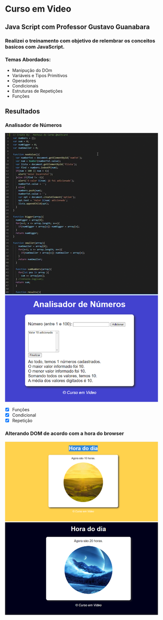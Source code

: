 # Curso em Video
## Java Script com Professor Gustavo Guanabara

### Realizei o treinamento com objetivo de relembrar os conceitos basicos com JavaScript.

### Temas Abordados:
- Manipução do DOm
- Variáveis e Tipos Primitivos
- Operadores 
- Condicionais 
- Estruturas de Repetições
- Funções

## Resultados

### Analisador de Números
![](/midiaReadme/analisadorNumeros.gif)
![](/midiaReadme/analisadorDeNumeros.png)

- [x] Funções
- [x] Condicional
- [x] Repetição

### Alterando DOM de acordo com a hora do browser

![](/midiaReadme/aula12Manha.png)
![](/midiaReadme/aula12Noite.png)